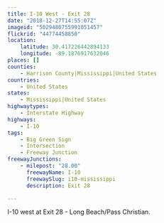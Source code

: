 ```yaml
---
title: I-10 West - Exit 28
date: "2018-12-27T14:55:07Z"
imageid: "5029480755991051457"
flickrid: "44774458850"
location:
    latitude: 30.417226442894133
    longitude: -89.1876917632046
places: []
counties:
    - Harrison County|Mississippi|United States
countries:
    - United States
states:
    - Mississippi|United States
highwaytypes:
    - Interstate Highway
highways:
    - I-10
tags:
    - Big Green Sign
    - Intersection
    - Freeway Junction
freewayJunctions:
    - milepost: "28.00"
      freewayName: I-10
      freewaySlug: i10-mississippi
      description: Exit 28

---
```

I-10 west at Exit 28 - Long Beach/Pass Christian.